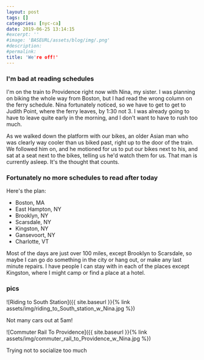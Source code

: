 ```yaml
---
layout: post
tags: []
categories: [nyc-ca]
date: 2019-06-25 13:14:15
#excerpt: ''
#image: 'BASEURL/assets/blog/img/.png'
#description:
#permalink:
title: 'We're off!'
---
```


### I'm bad at reading schedules

I'm on the train to Providence right now with Nina, my sister. I was planning on biking the whole way from Boston, but I had read the wrong column on the ferry schedule. Nina fortunately noticed, so we have to get to get to Judith Point, where the ferry leaves, by 1:30 not 3. I was already going to have to leave quite early in the morning, and I don't want to have to rush too much.

As we walked down the platform with our bikes, an older Asian man who was clearly way cooler than us biked past, right up to the door of the train. We followed him on, and he motioned for us to put our bikes next to his, and sat at a seat next to the bikes, telling us he'd watch them for us. That man is currently asleep. It's the thought that counts.

### Fortunately no more schedules to read after today

Here's the plan:

- Boston, MA
- East Hampton, NY
- Brooklyn, NY
- Scarsdale, NY
- Kingston, NY
- Gansevoort, NY
- Charlotte, VT

Most of the days are just over 100 miles, except Brooklyn to Scarsdale, so maybe I can go do something in the city or hang out, or make any last minute repairs. I have people I can stay with in each of the places except Kingston, where I might camp or find a place at a hotel.

### pics

![Riding to South Station]({{ site.baseurl }}{% link assets/img/riding_to_South_station_w_Nina.jpg %})

Not many cars out at 5am!

![Commuter Rail To Providence]({{ site.baseurl }}{% link assets/img/commuter_rail_to_Providence_w_Nina.jpg %})

Trying not to socialize too much